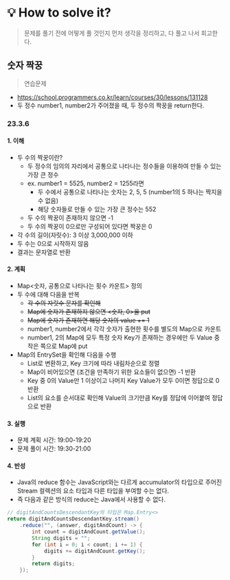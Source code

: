 # 💡 How to solve it?
> 문제를 풀기 전에 어떻게 풀 것인지 먼저 생각을 정리하고, 다 풀고 나서 회고한다.

## 숫자 짝꿍

> 연습문제

- https://school.programmers.co.kr/learn/courses/30/lessons/131128
- 두 정수 number1, number2가 주어졌을 때, 두 정수의 짝꿍을 return한다.

### 23.3.6

#### 1. 이해

- 두 수의 짝꿍이란?
  - 두 정수의 임의의 자리에서 공통으로 나타나는 정수들을 이용하여 만들 수 있는 가장 큰 정수
  - ex. number1 = 5525, number2 = 1255라면
    - 두 수에서 공통으로 나타나는 숫자는 2, 5, 5 (number1의 5 하나는 짝지을 수 없음)
    - 해당 숫자들로 만들 수 있는 가장 큰 정수는 552
  - 두 수의 짝꿍이 존재하지 않으면 -1
  - 두 수의 짝꿍이 0으로만 구성되어 있다면 짝꿍은 0
- 각 수의 길이(자릿수): 3 이상 3,000,000 이하
- 두 수는 0으로 시작하지 않음
- 결과는 문자열로 반환

#### 2. 계획

- Map\<숫자, 공통으로 나타나는 횟수 카운트\> 정의
- 두 수에 대해 다음을 반복
  - ~~각 수의 자릿수 문자를 확인해~~
  - ~~Map에 숫자가 존재하지 않으면 \<숫자, 0\>을 put~~
  - ~~Map에 숫자가 존재하면 해당 숫자의 value += 1~~
  - number1, number2에서 각각 숫자가 출현한 횟수를 별도의 Map으로 카운트
  - number1, 2의 Map에 모두 특정 숫자 Key가 존재하는 경우에만
    두 Value 중 작은 쪽으로 Map에 put
- Map의 EntrySet을 확인해 다음을 수행
  - List로 변환하고, Key 크기에 따라 내림차순으로 정렬
  - Map이 비어있으면 (조건을 만족하기 위한 요소들이 없으면) -1 반환
  - Key 중 0의 Value만 1 이상이고 나머지 Key Value가 모두 0이면 정답으로 0 반환
  - List의 요소를 순서대로 확인해 Value의 크기만큼 Key를 정답에 이어붙여 정답으로 반환

#### 3. 실행

- 문제 계획 시간: 19:00-19:20
- 문제 풀이 시간: 19:30-21:00

#### 4. 반성

- Java의 reduce 함수는 JavaScript와는 다르게
  accumulator의 타입으로 주어진 Stream 컬렉션의 요소 타입과 다른 타입을 부여할 수는 없다.
- 즉 다음과 같은 방식의 reduce는 Java에서 사용할 수 없다.

```Java
// digitAndCountsDescendantKey의 타입은 Map.Entry<>
return digitAndCountsDescendantKey.stream()
    .reduce("", (answer, digitAndCount) -> {
        int count = digitAndCount.getValue();
        String digits = "";
        for (int i = 0; i < count; i += 1) {
            digits += digitAndCount.getKey();
        }
        return digits;
    });
```
